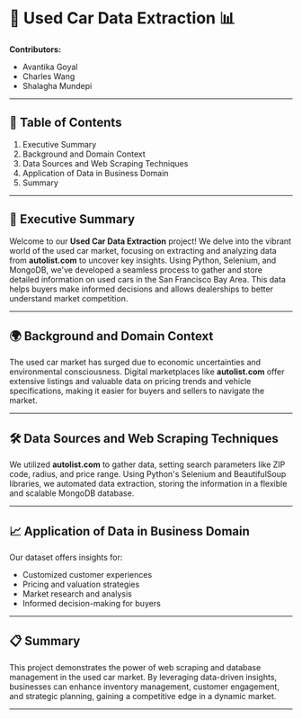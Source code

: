 # 🚗 Used Car Data Extraction 📊

**Contributors:**
- Avantika Goyal
- Charles Wang
- Shalagha Mundepi

---

## 📑 Table of Contents
1. Executive Summary
2. Background and Domain Context
3. Data Sources and Web Scraping Techniques
4. Application of Data in Business Domain
5. Summary

---

## 🚀 Executive Summary
Welcome to our **Used Car Data Extraction** project! We delve into the vibrant world of the used car market, focusing on extracting and analyzing data from **autolist.com** to uncover key insights. Using Python, Selenium, and MongoDB, we've developed a seamless process to gather and store detailed information on used cars in the San Francisco Bay Area. This data helps buyers make informed decisions and allows dealerships to better understand market competition.

---

## 🌍 Background and Domain Context
The used car market has surged due to economic uncertainties and environmental consciousness. Digital marketplaces like **autolist.com** offer extensive listings and valuable data on pricing trends and vehicle specifications, making it easier for buyers and sellers to navigate the market.

---

## 🛠️ Data Sources and Web Scraping Techniques
We utilized **autolist.com** to gather data, setting search parameters like ZIP code, radius, and price range. Using Python's Selenium and BeautifulSoup libraries, we automated data extraction, storing the information in a flexible and scalable MongoDB database.

---

## 📈 Application of Data in Business Domain
Our dataset offers insights for:
- Customized customer experiences
- Pricing and valuation strategies
- Market research and analysis
- Informed decision-making for buyers

---

## 📋 Summary
This project demonstrates the power of web scraping and database management in the used car market. By leveraging data-driven insights, businesses can enhance inventory management, customer engagement, and strategic planning, gaining a competitive edge in a dynamic market.

---
